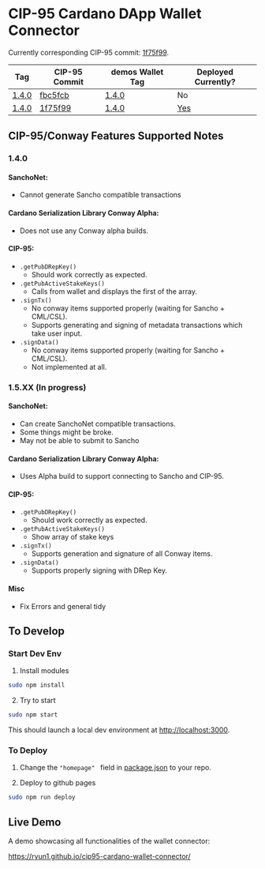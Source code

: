# CIP-95 Cardano DApp Wallet Connector

Currently corresponding CIP-95 commit: [1f75f99](https://github.com/cardano-foundation/CIPs/pull/509/commits/1f75f990c4e8fdf308c3ed209bac723a84822931).

| Tag | CIP-95 Commit | demos Wallet Tag | Deployed Currently? |
| --- | ------------- | ---------------- | ------------------- |
| [1.4.0](https://github.com/Ryun1/cip95-cardano-wallet-connector/releases/tag/1.4.0) | [fbc5fcb](https://github.com/cardano-foundation/CIPs/pull/509/commits/fbc5fcbb127313ccfd2a30376145f63627f3afd9) | [1.4.0](https://github.com/Ryun1/cip95-demos-wallet/releases/tag/1.4.0) | No |
| [1.4.0](https://github.com/Ryun1/cip95-cardano-wallet-connector/releases/tag/1.4.0) | [1f75f99](https://github.com/cardano-foundation/CIPs/pull/509/commits/1f75f990c4e8fdf308c3ed209bac723a84822931) | [1.4.0](https://github.com/Ryun1/cip95-demos-wallet/releases/tag/1.4.0) | [Yes](https://ryun1.github.io/cip95-cardano-wallet-connector/) |

## CIP-95/Conway Features Supported Notes

### 1.4.0

#### SanchoNet:
- Cannot generate Sancho compatible transactions
  
#### Cardano Serialization Library Conway Alpha:
- Does not use any Conway alpha builds.

#### CIP-95:
- `.getPubDRepKey()`
  - Should work correctly as expected.
- `.getPubActiveStakeKeys()`
  - Calls from wallet and displays the first of the array.
- `.signTx()`
  - No conway items supported properly (waiting for Sancho + CML/CSL).
  - Supports generating and signing of metadata transactions which take user input.
- `.signData()`
  - No conway items supported properly (waiting for Sancho + CML/CSL).
  - Not implemented at all.

### 1.5.XX (In progress)

#### SanchoNet:
- Can create SanchoNet compatible transactions.
- Some things might be broke.
- May not be able to submit to Sancho
  
#### Cardano Serialization Library Conway Alpha:
- Uses Alpha build to support connecting to Sancho and CIP-95.

#### CIP-95:
- `.getPubDRepKey()`
  - Should work correctly as expected.
- `.getPubActiveStakeKeys()`
  - Show array of stake keys
- `.signTx()`
  - Supports generation and signature of all Conway items.
- `.signData()`
  - Supports properly signing with DRep Key.

#### Misc
- Fix Errors and general tidy

## To Develop

### Start Dev Env

1. Install modules

```bash
sudo npm install
```

2. Try to start

```bash
sudo npm start
```

This should launch a local dev environment at [http://localhost:3000](http://localhost:3000).

### To Deploy

1. Change the `"homepage" ` field in [package.json](./package.json) to your repo.
   
2. Deploy to github pages
   
```bash
sudo npm run deploy
```

## Live Demo

A demo showcasing all functionalities of the wallet connector:

https://ryun1.github.io/cip95-cardano-wallet-connector/